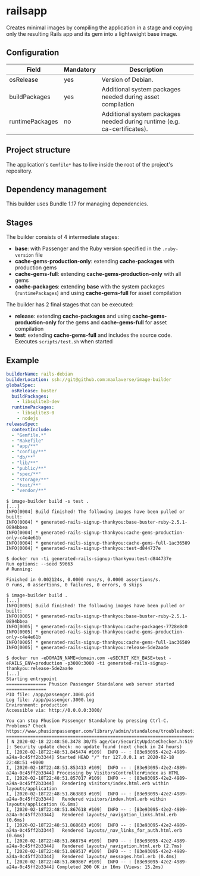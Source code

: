 # railsapp
Creates minimal images by compiling the application in a stage and copying only the resulting 
Rails app and its gem into a lightweight base image.


## Configuration
| Field           | Mandatory | Description                                                              |
| --------------- | --------- | ------------------------------------------------------------------------ |
| osRelease       | yes       | Version of Debian.                                                       |
| buildPackages   | yes       | Additional system packages needed during asset compilation               |
| runtimePackages | no        | Additional system packages needed during runtime (e.g. ca-certificates). |

## Project structure
The application's `Gemfile*` has to live inside the root of the project's repository.

## Dependency management
This builder uses Bundle 1.17 for managing dependencies.

## Stages
The builder consists of 4 intermediate stages:
* **base**: with Passenger and the Ruby version specified in the `.ruby-version` file
* **cache-gems-production-only**: extending **cache-packages** with production gems
* **cache-gems-full**: extending **cache-gems-production-only** with all gems
* **cache-packages**: extending **base** with the system packages (`runtimePackages`) and using **cache-gems-full** for asset compilation

The builder has 2 final stages that can be executed:
* **release**: extending **cache-packages** and using **cache-gems-production-only** for the gems and **cache-gems-full** for asset compilation
* **test**: extending **cache-gems-full** and includes the source code. Executes `scripts/test.sh` when started

## Example

```yaml
builderName: rails-debian
builderLocation: ssh://git@github.com:maxlaverse/image-builder
globalSpec:
  osRelease: buster
  buildPackages:
    - libsqlite3-dev
  runtimePackages:
    - libsqlite3-0
    - nodejs
releaseSpec:
  contextInclude:
  - "Gemfile.*"
  - "Rakefile"
  - "app/**"
  - "config/**"
  - "db/**"
  - "lib/**"
  - "public/**"
  - "spec/**"
  - "storage/**"
  - "test/**"
  - "vendor/**"
```

```
$ image-builder build -s test .
[...]
INFO[0004] Build finished! The following images have been pulled or built:
INFO[0004] * generated-rails-signup-thankyou:base-buster-ruby-2.5.1-0894bbea
INFO[0004] * generated-rails-signup-thankyou:cache-gems-production-only-c4e4e61b
INFO[0004] * generated-rails-signup-thankyou:cache-gems-full-1ac36509
INFO[0004] * generated-rails-signup-thankyou:test-d844737e

$ docker run -ti generated-rails-signup-thankyou:test-d844737e
Run options: --seed 59663
# Running:

Finished in 0.002124s, 0.0000 runs/s, 0.0000 assertions/s.
0 runs, 0 assertions, 0 failures, 0 errors, 0 skips
```

```
$ image-builder build .
[...]
INFO[0005] Build finished! The following images have been pulled or built:
INFO[0005] * generated-rails-signup-thankyou:base-buster-ruby-2.5.1-0894bbea
INFO[0005] * generated-rails-signup-thankyou:cache-packages-7728e8c0
INFO[0005] * generated-rails-signup-thankyou:cache-gems-production-only-c4e4e61b
INFO[0005] * generated-rails-signup-thankyou:cache-gems-full-1ac36509
INFO[0005] * generated-rails-signup-thankyou:release-5de2aa4e

$ docker run -eDOMAIN_NAME=domain.com -eSECRET_KEY_BASE=test -eRAILS_ENV=production -p3000:3000 -ti generated-rails-signup-thankyou:release-5de2aa4e
[...]
Starting entrypoint
=============== Phusion Passenger Standalone web server started ===============
PID file: /app/passenger.3000.pid
Log file: /app/passenger.3000.log
Environment: production
Accessible via: http://0.0.0.0:3000/

You can stop Phusion Passenger Standalone by pressing Ctrl-C.
Problems? Check https://www.phusionpassenger.com/library/admin/standalone/troubleshooting/
===============================================================================
[ N 2020-02-18 22:48:50.3478 30/T5 age/Cor/SecurityUpdateChecker.h:519 ]: Security update check: no update found (next check in 24 hours)
I, [2020-02-18T22:48:51.845474 #109]  INFO -- : [83e93095-42e2-4989-a24a-0c45ff2b3344] Started HEAD "/" for 127.0.0.1 at 2020-02-18 22:48:51 +0000
I, [2020-02-18T22:48:51.853413 #109]  INFO -- : [83e93095-42e2-4989-a24a-0c45ff2b3344] Processing by VisitorsController#index as HTML
I, [2020-02-18T22:48:51.857017 #109]  INFO -- : [83e93095-42e2-4989-a24a-0c45ff2b3344]   Rendering visitors/index.html.erb within layouts/application
I, [2020-02-18T22:48:51.863803 #109]  INFO -- : [83e93095-42e2-4989-a24a-0c45ff2b3344]   Rendered visitors/index.html.erb within layouts/application (6.6ms)
I, [2020-02-18T22:48:51.867618 #109]  INFO -- : [83e93095-42e2-4989-a24a-0c45ff2b3344]   Rendered layouts/_navigation_links.html.erb (0.6ms)
I, [2020-02-18T22:48:51.868683 #109]  INFO -- : [83e93095-42e2-4989-a24a-0c45ff2b3344]   Rendered layouts/_nav_links_for_auth.html.erb (0.6ms)
I, [2020-02-18T22:48:51.868754 #109]  INFO -- : [83e93095-42e2-4989-a24a-0c45ff2b3344]   Rendered layouts/_navigation.html.erb (2.7ms)
I, [2020-02-18T22:48:51.869517 #109]  INFO -- : [83e93095-42e2-4989-a24a-0c45ff2b3344]   Rendered layouts/_messages.html.erb (0.4ms)
I, [2020-02-18T22:48:51.869867 #109]  INFO -- : [83e93095-42e2-4989-a24a-0c45ff2b3344] Completed 200 OK in 16ms (Views: 15.2ms)

```